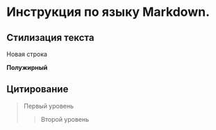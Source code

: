 # Инструкция по языку Markdown.

## Стилизация текста

Новая строка

**Полужирный**

## Цитирование
> Первый уровень
>> Второй уровень

